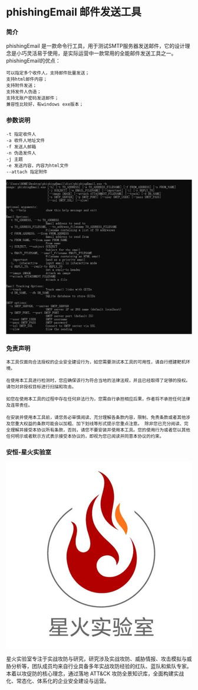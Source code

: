 # phishingEmail 邮件发送工具

### 简介
phishingEmail 是一款命令行工具，用于测试SMTP服务器发送邮件，它的设计理念是小巧灵活易于使用，是实际运营中一款常用的全能邮件发送工具之一。
phishingEmail的优点：

    可以指定多个收件人，支持邮件批量发送；
    支持html邮件内容；
    支持附件发送；
    支持发件人伪造；
    支持无账户密码发送邮件；
    兼容性比较好，有windows exe版本；
### 参数说明
    -t 指定收件人
    -a 收件人地址文件
    -f 发送人邮箱
    -n 伪造发件人
    -j 主题
    -e 发送内容，内容为html文件
    --attach 指定附件

![](vx_images/1629029182862.png)

### 免责声明
    本工具仅面向合法授权的企业安全建设行为，如您需要测试本工具的可用性，请自行搭建靶机环境。

    在使用本工具进行检测时，您应确保该行为符合当地的法律法规，并且已经取得了足够的授权。请勿对非授权目标进行扫描和攻击。

    如您在使用本工具的过程中存在任何非法行为，您需自行承担相应后果，作者将不承担任何法律及连带责任。

    在安装并使用本工具前，请您务必审慎阅读、充分理解各条款内容，限制、免责条款或者其他涉及您重大权益的条款可能会以加粗、加下划线等形式提示您重点注意。 除非您已充分阅读、完全理解并接受本协议所有条款，否则，请您不要安装并使用本工具。您的使用行为或者您以其他任何明示或者默示方式表示接受本协议的，即视为您已阅读并同意本协议的约束。

### 安恒-星火实验室
![](vx_images/3173744100962.png)

星火实验室专注于实战攻防与研究，研究涉及实战攻防、威胁情报、攻击模拟与威胁分析等，团队成员均来自行业具备多年实战攻防经验的红队、蓝队和紫队专家。本着以攻促防的核心理念，通过落地 ATT&CK 攻防全景知识库，全面构建实战化、常态化、体系化的企业安全建设与运营。